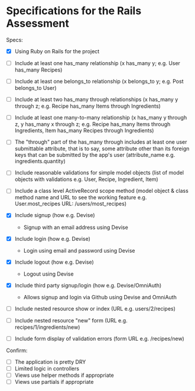 # Specifications for the Rails Assessment

Specs:
- [x] Using Ruby on Rails for the project

- [ ] Include at least one has_many relationship (x has_many y; e.g. User has_many Recipes)

- [ ] Include at least one belongs_to relationship (x belongs_to y; e.g. Post belongs_to User)

- [ ] Include at least two has_many through relationships (x has_many y through z; e.g. Recipe has_many Items through Ingredients)

- [ ] Include at least one many-to-many relationship (x has_many y through z, y has_many x through z; e.g. Recipe has_many Items through Ingredients, Item has_many Recipes through Ingredients)

- [ ] The "through" part of the has_many through includes at least one user submittable attribute, that is to say, some attribute other than its foreign keys that can be submitted by the app's user (attribute_name e.g. ingredients.quantity)

- [ ] Include reasonable validations for simple model objects (list of model objects with validations e.g. User, Recipe, Ingredient, Item)

- [ ] Include a class level ActiveRecord scope method (model object & class method name and URL to see the working feature e.g. User.most_recipes URL: /users/most_recipes)

- [x] Include signup (how e.g. Devise)
  - Signup with an email address using Devise

- [x] Include login (how e.g. Devise)
  - Login using email and password using Devise

- [x] Include logout (how e.g. Devise)
  - Logout using Devise

- [x] Include third party signup/login (how e.g. Devise/OmniAuth)
  - Allows signup and login via Github using Devise and OmniAuth

- [ ] Include nested resource show or index (URL e.g. users/2/recipes)

- [ ] Include nested resource "new" form (URL e.g. recipes/1/ingredients/new)

- [ ] Include form display of validation errors (form URL e.g. /recipes/new)

Confirm:
- [ ] The application is pretty DRY
- [ ] Limited logic in controllers
- [ ] Views use helper methods if appropriate
- [ ] Views use partials if appropriate
